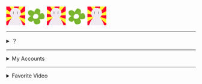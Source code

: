 <!-- markdownlint-disable-file MD033 MD041 -->

[![ani_ico]](https://www.u.tsukuba.ac.jp/~s1811528/
) [![flower]](https://で〜の.deno.dev
) [![ani_ico]](https://egpl.ga/ads
) [![flower]](https://git.io/JM4rV
) [![ani_ico]](https://git.io/JM4ri
)

---

<details>
<summary>？</summary>

<!-- ![stats](https://github-readme-stats.vercel.app/api?username=eggplants&count_private=true&show_icons=true&theme=cobalt) -->  

[![ani_oct]](https://gist.github.com/eggplants/05e94e2d9da7f3ee5da93e8dd67d2834)

</details>

---

<details>
<summary>My Accounts</summary>

- Docker Hub: [@eggplanter](https://hub.docker.com/u/eggplanter)
- Gist: [@eggplants](https://gist.github.com/eggplants)
- Greasy Fork: [@eggplants](https://greasyfork.org/en/users/671442-eggplants)
- Keybase: [@egpl0](https://keybase.io/egpl0)
- npm: [@eggplants](https://www.npmjs.com/~eggplants)
- PyPI: [@eggplants](https://pypi.org/user/eggplants/)
- Qiita: [@eggplants](https://qiita.com/eggplants)
- Rubygems: [@eggplants](https://rubygems.org/profiles/eggplants)
- SoundCloud: [@egpl0](https://soundcloud.com/f-0q)
- Twitter: [@egpl0](https://twitter.com/egpl0)
- UserStyles.world: [@eggplants](https://userstyles.world/user/eggplants)

</details>

---

<details>
<summary>Favorite Video</summary>

- ホビ Vol.2 チョ～高い塔

<a href="http://youtu.be/miUQ8BtJ38w"><img src="https://user-images.githubusercontent.com/42153744/140617005-a7c8a311-b25b-4b48-95a6-b65f18f3325f.png" width="480" height="360" /></a>

[![ani_mon]](https://youtube.com/playlist?list=PLunFwpuj5vnzhrpO2ZkkTc1Wze_mNlGUm)

</details>

[ani_ico]: https://raw.githubusercontent.com/eggplants/eggplants/master/anim.gif
[flower]: https://raw.githubusercontent.com/eggplants/eggplants/master/flower.png
[ani_oct]: https://raw.githubusercontent.com/github/docs/main/assets/images/playground/loading.gif
[ani_mon]: https://github.githubassets.com/images/mona-loading-dark.gif
